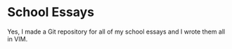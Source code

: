 # School Essays

Yes, I made a Git repository for all of my school essays and I wrote them all in VIM.
